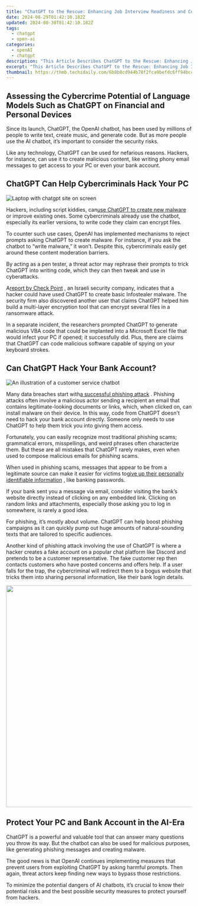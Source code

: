 ```yaml
---
title: "ChatGPT to the Rescue: Enhancing Job Interview Readiness and Confidence"
date: 2024-08-29T01:42:10.182Z
updated: 2024-08-30T01:42:10.182Z
tags:
  - chatgpt
  - open-ai
categories:
  - openAI
  - chatgpt
description: "This Article Describes ChatGPT to the Rescue: Enhancing Job Interview Readiness and Confidence"
excerpt: "This Article Describes ChatGPT to the Rescue: Enhancing Job Interview Readiness and Confidence"
thumbnail: https://thmb.techidaily.com/6b8b8cd944b78f2fca9befdc6ff94bcc8ad2bce093f59dcdf2b6479e3403f82d.jpg
---
```


## Assessing the Cybercrime Potential of Language Models Such as ChatGPT on Financial and Personal Devices

 Since its launch, ChatGPT, the OpenAI chatbot, has been used by millions of people to write text, create music, and generate code. But as more people use the AI chatbot, it’s important to consider the security risks.

 Like any technology, ChatGPT can be used for nefarious reasons. Hackers, for instance, can use it to create malicious content, like writing phony email messages to get access to your PC or even your bank account.

## ChatGPT Can Help Cybercriminals Hack Your PC

![Laptop with chatgpt site on screen](https://static1.makeuseofimages.com/wordpress/wp-content/uploads/2023/04/laptop-with-chatgpt-site-on-screen.jpg)

 Hackers, including script kiddies, can[use ChatGPT to create new malware](https://www.makeuseof.com/can-chatgpt-be-used-malware-creation/) or improve existing ones. Some cybercriminals already use the chatbot, especially its earlier versions, to write code they claim can encrypt files.

 To counter such use cases, OpenAI has implemented mechanisms to reject prompts asking ChatGPT to create malware. For instance, if you ask the chatbot to “write malware,” it won’t. Despite this, cybercriminals easily get around these content moderation barriers.

 By acting as a pen tester, a threat actor may rephrase their prompts to trick ChatGPT into writing code, which they can then tweak and use in cyberattacks.

 A[report by Check Point](https://research.checkpoint.com/2023/opwnai-cybercriminals-starting-to-use-chatgpt/) , an Israeli security company, indicates that a hacker could have used ChatGPT to create basic Infostealer malware. The security firm also discovered another user that claims ChatGPT helped him build a multi-layer encryption tool that can encrypt several files in a ransomware attack.

 In a separate incident, the researchers prompted ChatGPT to generate malicious VBA code that could be implanted into a Microsoft Excel file that would infect your PC if opened; it successfully did. Plus, there are claims that ChatGPT can code malicious software capable of spying on your keyboard strokes.

## Can ChatGPT Hack Your Bank Account?

![An illustration of a customer service chatbot](https://static1.makeuseofimages.com/wordpress/wp-content/uploads/2023/04/customer-service.jpg)

 Many data breaches start with[a successful phishing attack](http://www.makeuseof.com/what-is-phishing/) . Phishing attacks often involve a malicious actor sending a recipient an email that contains legitimate-looking documents or links, which, when clicked on, can install malware on their device. In this way, code from ChatGPT doesn't need to hack your bank account directly. Someone only needs to use ChatGPT to help them trick you into giving them access.

 Fortunately, you can easily recognize most traditional phishing scams; grammatical errors, misspellings, and weird phrases often characterize them. But these are all mistakes that ChatGPT rarely makes, even when used to compose malicious emails for phishing scams.

 When used in phishing scams, messages that appear to be from a legitimate source can make it easier for victims to[give up their personally identifiable information](https://www.makeuseof.com/what-is-personally-identifiable-information/) , like banking passwords.

 ​​​​​​​If your bank sent you a message via email, consider visiting the bank’s website directly instead of clicking on any embedded link. Clicking on random links and attachments, especially those asking you to log in somewhere, is rarely a good idea.

 For phishing, it’s mostly about volume. ChatGPT can help boost phishing campaigns as it can quickly pump out huge amounts of natural-sounding texts that are tailored to specific audiences.

 Another kind of phishing attack involving the use of ChatGPT is where a hacker creates a fake account on a popular chat platform like Discord and pretends to be a customer representative. The fake customer rep then contacts customers who have posted concerns and offers help. If a user falls for the trap, the cybercriminal will redirect them to a bogus website that tricks them into sharing personal information, like their bank login details.

<!-- affiliate ads begin -->
<a href="https://appsumo.8odi.net/c/5597632/2082532/7443" target="_top" id="2082532"><img src="//a.impactradius-go.com/display-ad/7443-2082532" border="0" alt="" width="1200" height="600"/></a><img height="0" width="0" src="https://appsumo.8odi.net/i/5597632/2082532/7443" style="position:absolute;visibility:hidden;" border="0" />
<!-- affiliate ads end -->
## Protect Your PC and Bank Account in the AI-Era

 ChatGPT is a powerful and valuable tool that can answer many questions you throw its way. But the chatbot can also be used for malicious purposes, like generating phishing messages and creating malware.

 The good news is that OpenAI continues implementing measures that prevent users from exploiting ChatGPT by asking harmful prompts. Then again, threat actors keep finding new ways to bypass those restrictions.

 To minimize the potential dangers of AI chatbots, it’s crucial to know their potential risks and the best possible security measures to protect yourself from hackers.


<ins class="adsbygoogle"
     style="display:block"
     data-ad-format="autorelaxed"
     data-ad-client="ca-pub-7571918770474297"
     data-ad-slot="1223367746"></ins>



<ins class="adsbygoogle"
     style="display:block"
     data-ad-client="ca-pub-7571918770474297"
     data-ad-slot="8358498916"
     data-ad-format="auto"
     data-full-width-responsive="true"></ins>


